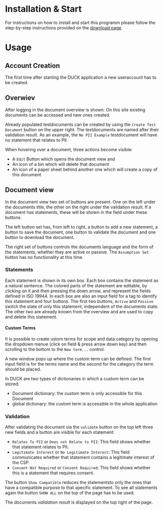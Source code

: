 # Installation & Start

For instructions on how to install and start this programm please follow the 
step-by-step instructions provided on the [download page](https://github.com/Microsoft/DUCK/releases).

# Usage

## Account Creation

The first time after starting the DUCK application a new 
useraccount has to be created. 


## Overwiev
After logging in the document overview  is shown. On this site existing documents can be accessed and new ones created.

Already populated testdocuments can be created by using the `Create Test Document` button on the upper right.
The  testdocuments are named after their validation result. As an example, the `No PII Example` testdocument will have no statement that relates to PII.

When hovering over a document, three actions become visible:
   - A `Edit` Button which opens the document view and
   - An icon of a bin which will delete that document
   - An icon of a paper sheet behind another one which will create a copy of this document

## Document view

In the document view two set of buttons are present. One on the left under the documents title, the other on the right under the validation result.
If a document has statements, these will be shown in the field under these buttons.

The left button set has, from left to right, a button to add a new statement, a button to save the document, one button to validate the document and one button to download the document.

The right set of buttons controls the documents language and the form of the statements, whether they are active or passive. The `Assumption Set` button has no functionality at this time.



### Statements

Each statement is shown in its own box. Each box contains the statement as a natural sentence.
The colored parts of the statement are editable, by clicking on it and then pressing the down arrow,
 and represent the fields defined in ISO 19944.
In each box are also an input field for a tag to identify this statement and four buttons. The first two buttons,
`Active` and `Passive` switch the state of only this statement, independent of the documents state. 
The other two are already known from the overview and are used to copy and delete this statement.


#### Custom Terms
It is possible to create ustom terms for scope and data category by opening the dropdown menue 
(click on field & press arrow down key) and then scrolling to the bottom to the `New term...` control.

A new window pops up where the custom term can be defined. The first input field is for 
the terms name and the second for the category the term should be placed. 

In DUCK are two types of dictionaries in which a custom term can be stored:
- Document dictionary: the custom term is only accessible for this Document
- global dictionary: the custom term is accessible in the whole application


### Validation
After validating the document via the `validate` button on the top left three new fields and a button are visible for each statement:

- `Relates To PII` or `Does not Relate to PII`: This field shows whether that statement relates to PII.
- `Legitimate Interest` or `No Legitimate Interest`: This field communicates whether that statement contains a legitimate interest of the CSP.
- `Consent Not Required` or `Consent Required`: This field shows whether this is a statement that requires consent.

The button `Show Compatible` reduces the statementsto only the ones that have a compatible purpose to that specific statement. To see all statements again the button `SHOW ALL` on the top of the page has to be used.

The documents *validation result* is displayed on the top right of the page.
